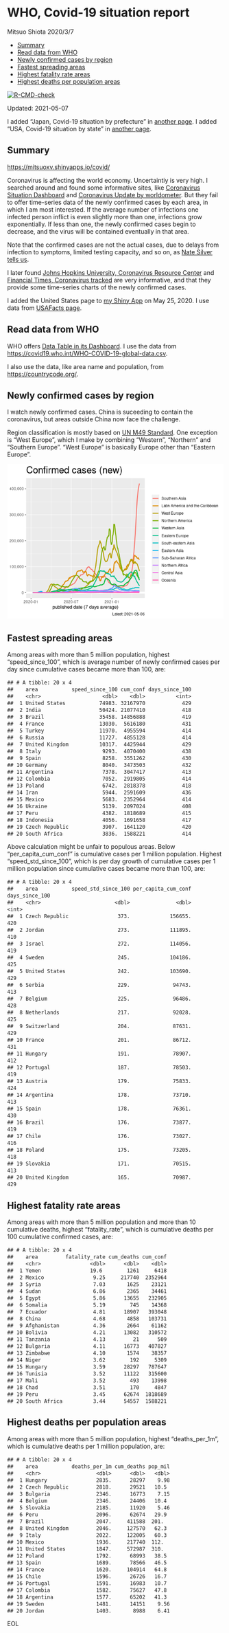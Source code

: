 WHO, Covid-19 situation report
================
Mitsuo Shiota
2020/3/7

-   [Summary](#summary)
-   [Read data from WHO](#read-data-from-who)
-   [Newly confirmed cases by region](#newly-confirmed-cases-by-region)
-   [Fastest spreading areas](#fastest-spreading-areas)
-   [Highest fatality rate areas](#highest-fatality-rate-areas)
-   [Highest deaths per population
    areas](#highest-deaths-per-population-areas)

<!-- badges: start -->

[![R-CMD-check](https://github.com/mitsuoxv/covid/workflows/R-CMD-check/badge.svg)](https://github.com/mitsuoxv/covid/actions)
<!-- badges: end -->

Updated: 2021-05-07

I added “Japan, Covid-19 situation by prefecture” in [another
page](Japan.md). I added “USA, Covid-19 situation by state” in [another
page](USA.md).

## Summary

<https://mitsuoxv.shinyapps.io/covid/>

Coronavirus is affecting the world economy. Uncertaintiy is very high. I
searched around and found some informative sites, like [Coronavirus
Situation
Dashboard](https://who.maps.arcgis.com/apps/opsdashboard/index.html#/c88e37cfc43b4ed3baf977d77e4a0667)
and [Coronavirus Update by
worldometer](https://www.worldometers.info/coronavirus/). But they fail
to offer time-series data of the newly confirmed cases by each area, in
which I am most interested. If the average number of infections one
infected person inflict is even slightly more than one, infections grow
exponentially. If less than one, the newly confirmed cases begin to
decrease, and the virus will be contained eventually in that area.

Note that the confirmed cases are not the actual cases, due to delays
from infection to symptoms, limited testing capacity, and so on, as
[Nate Silver tells
us](https://fivethirtyeight.com/features/coronavirus-case-counts-are-meaningless/).

I later found [Johns Hopkins University, Coronavirus Resource
Center](https://coronavirus.jhu.edu/) and [Financial Times, Coronavirus
tracked](https://www.ft.com/content/a26fbf7e-48f8-11ea-aeb3-955839e06441)
are very informative, and that they provide some time-series charts of
the newly confirmed cases.

I added the United States page to [my Shiny
App](https://mitsuoxv.shinyapps.io/covid/) on May 25, 2020. I use data
from [USAFacts
page](https://usafacts.org/visualizations/coronavirus-covid-19-spread-map/).

## Read data from WHO

WHO offers [Data Table in its Dashboard](https://covid19.who.int/table).
I use the data from
<https://covid19.who.int/WHO-COVID-19-global-data.csv>.

I also use the data, like area name and population, from
<https://countrycode.org/>.

## Newly confirmed cases by region

I watch newly confirmed cases. China is suceeding to contain the
coronavirus, but areas outside China now face the challenge.

Region classification is mostly based on [UN M49
Standard](https://unstats.un.org/unsd/methodology/m49/). One exception
is “West Europe”, which I make by combining “Western”, “Northern” and
“Southern Europe”. “West Europe” is basically Europe other than “Eastern
Europe”.

![](README_files/figure-gfm/chart-1.png)<!-- -->

## Fastest spreading areas

Among areas with more than 5 million population, highest
“speed\_since\_100”, which is average number of newly confirmed cases
per day since cumulative cases became more than 100, are:

    ## # A tibble: 20 x 4
    ##    area           speed_since_100 cum_conf days_since_100
    ##    <chr>                    <dbl>    <dbl>          <int>
    ##  1 United States           74983. 32167970            429
    ##  2 India                   50424. 21077410            418
    ##  3 Brazil                  35458. 14856888            419
    ##  4 France                  13030.  5616180            431
    ##  5 Turkey                  11970.  4955594            414
    ##  6 Russia                  11727.  4855128            414
    ##  7 United Kingdom          10317.  4425944            429
    ##  8 Italy                    9293.  4070400            438
    ##  9 Spain                    8258.  3551262            430
    ## 10 Germany                  8040.  3473503            432
    ## 11 Argentina                7378.  3047417            413
    ## 12 Colombia                 7052.  2919805            414
    ## 13 Poland                   6742.  2818378            418
    ## 14 Iran                     5944.  2591609            436
    ## 15 Mexico                   5683.  2352964            414
    ## 16 Ukraine                  5139.  2097024            408
    ## 17 Peru                     4382.  1818689            415
    ## 18 Indonesia                4056.  1691658            417
    ## 19 Czech Republic           3907.  1641120            420
    ## 20 South Africa             3836.  1588221            414

Above calculation might be unfair to populous areas. Below
“per\_capita\_cum\_conf” is cumulative cases per 1 million population.
Highest “speed\_std\_since\_100”, which is per day growth of cumulative
cases per 1 million population since cumulative cases became more than
100, are:

    ## # A tibble: 20 x 4
    ##    area           speed_std_since_100 per_capita_cum_conf days_since_100
    ##    <chr>                        <dbl>               <dbl>          <int>
    ##  1 Czech Republic                373.             156655.            420
    ##  2 Jordan                        273.             111895.            410
    ##  3 Israel                        272.             114056.            419
    ##  4 Sweden                        245.             104186.            425
    ##  5 United States                 242.             103690.            429
    ##  6 Serbia                        229.              94743.            413
    ##  7 Belgium                       225.              96486.            428
    ##  8 Netherlands                   217.              92028.            425
    ##  9 Switzerland                   204.              87631.            429
    ## 10 France                        201.              86712.            431
    ## 11 Hungary                       191.              78907.            412
    ## 12 Portugal                      187.              78503.            419
    ## 13 Austria                       179.              75833.            424
    ## 14 Argentina                     178.              73710.            413
    ## 15 Spain                         178.              76361.            430
    ## 16 Brazil                        176.              73877.            419
    ## 17 Chile                         176.              73027.            416
    ## 18 Poland                        175.              73205.            418
    ## 19 Slovakia                      171.              70515.            413
    ## 20 United Kingdom                165.              70987.            429

## Highest fatality rate areas

Among areas with more than 5 million population and more than 10
cumulative deaths, highest “fatality\_rate”, which is cumulative deaths
per 100 cumulative confirmed cases, are:

    ## # A tibble: 20 x 4
    ##    area         fatality_rate cum_deaths cum_conf
    ##    <chr>                <dbl>      <dbl>    <dbl>
    ##  1 Yemen                19.6        1261     6418
    ##  2 Mexico                9.25     217740  2352964
    ##  3 Syria                 7.03       1625    23121
    ##  4 Sudan                 6.86       2365    34461
    ##  5 Egypt                 5.86      13655   232905
    ##  6 Somalia               5.19        745    14368
    ##  7 Ecuador               4.81      18907   393048
    ##  8 China                 4.68       4858   103731
    ##  9 Afghanistan           4.36       2664    61162
    ## 10 Bolivia               4.21      13082   310572
    ## 11 Tanzania              4.13         21      509
    ## 12 Bulgaria              4.11      16773   407827
    ## 13 Zimbabwe              4.10       1574    38357
    ## 14 Niger                 3.62        192     5309
    ## 15 Hungary               3.59      28297   787647
    ## 16 Tunisia               3.52      11122   315600
    ## 17 Mali                  3.52        493    13998
    ## 18 Chad                  3.51        170     4847
    ## 19 Peru                  3.45      62674  1818689
    ## 20 South Africa          3.44      54557  1588221

## Highest deaths per population areas

Among areas with more than 5 million population, highest
“deaths\_per\_1m”, which is cumulative deaths per 1 million population,
are:

    ## # A tibble: 20 x 4
    ##    area           deaths_per_1m cum_deaths pop_mil
    ##    <chr>                  <dbl>      <dbl>   <dbl>
    ##  1 Hungary                2835.      28297    9.98
    ##  2 Czech Republic         2818.      29521   10.5 
    ##  3 Bulgaria               2346.      16773    7.15
    ##  4 Belgium                2346.      24406   10.4 
    ##  5 Slovakia               2185.      11920    5.46
    ##  6 Peru                   2096.      62674   29.9 
    ##  7 Brazil                 2047.     411588  201.  
    ##  8 United Kingdom         2046.     127570   62.3 
    ##  9 Italy                  2022.     122005   60.3 
    ## 10 Mexico                 1936.     217740  112.  
    ## 11 United States          1847.     572987  310.  
    ## 12 Poland                 1792.      68993   38.5 
    ## 13 Spain                  1689.      78566   46.5 
    ## 14 France                 1620.     104914   64.8 
    ## 15 Chile                  1596.      26726   16.7 
    ## 16 Portugal               1591.      16983   10.7 
    ## 17 Colombia               1582.      75627   47.8 
    ## 18 Argentina              1577.      65202   41.3 
    ## 19 Sweden                 1481.      14151    9.56
    ## 20 Jordan                 1403.       8988    6.41

EOL
